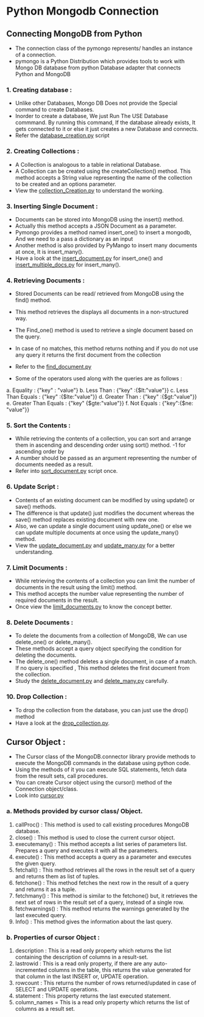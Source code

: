 # Python Mongodb Connection
## Connecting MongoDB from Python
- The connection class of the pymongo represents/ handles an instance of a connection.
- pymongo is a Python Distribution which provides tools to work with Mongo DB database from python Database adapter that connects Python and MongoDB

### 1. Creating database :
- Unlike other Databases, Mongo DB Does not provide the Special command to create Databases.
- Inorder to create a database, We just Run The USE Database commmand. By running this command, If the database already exists, It gets connected to it or else it just creates a new Database and connects.
- Refer the [database_creation.py]() script

### 2. Creating Collections :
- A Collection is analogous to a table in relational Database.
- A Collection can be created using the createCollection() method. This method accepts a String value representing the name of the collection to be created and an options parameter.
- View the [collection_Creation.py]() to understand the working.

### 3. Inserting Single Document :
- Documents can be stored into MongoDB using the insert() method.
- Actually this method accepts a JSON Document as a parameter.
- Pymongo provides a method named insert_one() to insert a mongodb, And we need to a pass a dictionary as an input
- Another method is also provided by PyMango to insert many documents at once, It is insert_many().
- Have a look at the [insert_document.py]() for insert_one() and [insert_multiple_docs.py]() for insert_many().

### 4. Retrieving Documents :
- Stored Documents can be read/ retrieved from MongoDB using the find() method.
- This method retrieves the displays all documents in a non-structured way.
- The Find_one() method is used to retrieve a single document based on the query.
- In case of no matches, this method returns nothing and if you do not use any query it returns the first document from the collection
- Refer to the [find_document.py]()

- Some of the operators used along with the queries are as follows :

a. Equality	            :   {"key" : "value"}
b. Less Than	        :   {"key" :{$lt:"value"}}
c. Less Than Equals	    :   {"key" :{$lte:"value"}}
d. Greater Than	        :   {"key" :{$gt:"value"}}
e. Greater Than Equals	:   {"key" {$gte:"value"}}
f. Not Equals	        :   {"key":{$ne: "value"}}

### 5. Sort the Contents :
- While retrieving the contents of a collection, you can sort and arrange them in ascending and descending order using sort() method. -1 for ascending order by
- A number should be passed as an argument representing the number of documents needed as a result.
- Refer into [sort_document.py]() script once.

### 6. Update Script :
- Contents of an existing document can be modified by using update() or save() methods.
- The difference is that update() just modifies the document whereas the save() method replaces existing document with new one.
- Also, we can update a single document using update_one() or else we can update multiple documents at once using the update_many() method.
- View the [update_document.py]() and [update_many.py]() for a better understanding.

### 7. Limit Documents :
- While retrieving the contents of a collection you can limit the number of documents in the result using the limit() method.
- This method accepts the number value representing the number of required documents in the result.
- Once view the [limit_documents.py]() to know the concept better.

### 8. Delete Documents :
- To delete the documents from a collection of MongoDB, We can use delete_one() or delete_many().
- These methods accept a query object specifying the condition for deleting the documents.
- The delete_one() method deletes a single document, in case of a match. If no query is specified , This method deletes the first document from the collection.
- Study the [delete_document.py]() and [delete_many.py]() carefully.

### 10. Drop Collection :
- To drop the collection from the database, you can just use the drop() method
- Have a look at the [drop_collection.py]().


## Cursor Object :
- The Cursor class of the MongoDB.connector library provide methods to execute the MongoDB commands in the database using python code.
- Using the methods of it you can execute SQL statements, fetch data from the result sets, call procedures.
- You can create Cursor object using the cursor() method of the Connection object/class.
- Look into [cursor.py](https://github.com/yateesh-chandra-duggirala/Python-Database-Connection/blob/MongoDB-connection/MongoDB-Connection/cursor.py)

### a. Methods provided by cursor class/ Object.

1. callProc() : This method is used to call existing procedures MongoDB database.
2. close() : This method is used to close the current cursor object.
3. executemany() : This method accepts a list series of parameters list. Prepares a query and executes it with all the parameters.
4. execute() : This method accepts a query as a parameter and executes the given query.
5. fetchall() : This method retrieves all the rows in the result set of a query and returns them as list of tuples.
6. fetchone() : This method fetches the next row in the result of a query and returns it as a tuple.
7. fetchmany() : This method is similar to the fetchone() but, it retrieves the next set of rows in the result set of a query, instead of a single row.
8. fetchwarnings() : This method returns the warnings generated by the last executed query.
9. Info() : This method gives the information about the last query.

### b. Properties of cursor Object :

1. description : This is a read only property which returns the list containing the description of columns in a result-set.
2. lastrowid : This is a read only property, if there are any auto-incremented columns in the table, this returns the value generated for that column in the last INSERT or, UPDATE operation.
3. rowcount : This returns the number of rows returned/updated in case of SELECT and UPDATE operations.
4. statement : This property returns the last executed statement.
5. column_names = This is a read only property which returns the list of columns as a result set.